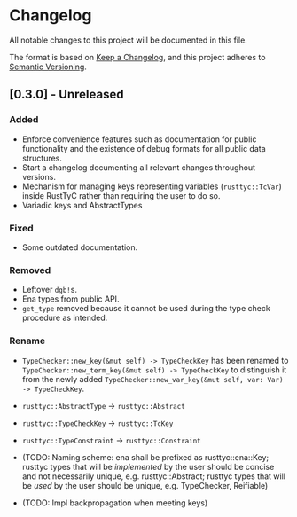 # Changelog
All notable changes to this project will be documented in this file.

The format is based on [Keep a Changelog](https://keepachangelog.com/en/1.0.0/),
and this project adheres to [Semantic Versioning](https://semver.org/spec/v2.0.0.html).

## [0.3.0] - Unreleased
### Added
- Enforce convenience features such as documentation for public functionality and the existence of debug formats for all public data structures.
- Start a changelog documenting all relevant changes throughout versions.
- Mechanism for managing keys representing variables (`rusttyc::TcVar`) inside RustTyC rather than requiring the user to do so.
- Variadic keys and AbstractTypes

### Fixed
- Some outdated documentation.

### Removed
- Leftover `dgb!`s.
- Ena types from public API.
- `get_type` removed because it cannot be used during the type check procedure as intended.

### Rename
- `TypeChecker::new_key(&mut self) -> TypeCheckKey` has been renamed to `TypeChecker::new_term_key(&mut self) -> TypeCheckKey` to distinguish it from the newly added `TypeChecker::new_var_key(&mut self, var: Var) -> TypeCheckKey`.
- `rusttyc::AbstractType` -> `rusttyc::Abstract`
- `rusttyc::TypeCheckKey` -> `rusttyc::TcKey`
- `rusttyc::TypeConstraint` -> `rusttyc::Constraint`

- (TODO: Naming scheme: ena shall be prefixed as rusttyc::ena::Key; rusttyc types that will be *implemented* by the user should be concise and not necessarily unique, e.g. rusttyc::Abstract; rusttyc types that will be *used* by the user should be unique, e.g. TypeChecker, Reifiable)
- (TODO: Impl backpropagation when meeting keys)

